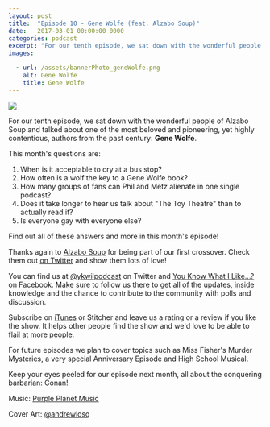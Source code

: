 ```yaml
---
layout: post
title:  "Episode 10 - Gene Wolfe (feat. Alzabo Soup)"
date:   2017-03-01 00:00:00 0000
categories: podcast
excerpt: "For our tenth episode, we sat down with the wonderful people of Alzabo Soup and talked about one of the most beloved and pioneering, yet highly contentious, authors from the past century: <strong>Gene Wolfe</strong>."
images:

  - url: /assets/bannerPhoto_geneWolfe.png
    alt: Gene Wolfe
    title: Gene Wolfe
---
```


<img class="bannerPhoto" src="{{ site.url }}/assets/bannerPhoto_geneWolfe.png" />

<script src="https://www.buzzsprout.com/58982/482615-episode-10-gene-wolfe-feat-alzabo-soup.js?player=small" type="text/javascript" charset="utf-8"></script>

For our tenth episode, we sat down with the wonderful people of Alzabo Soup and talked about one of the most beloved and pioneering, yet highly contentious, authors from the past century: **Gene Wolfe**.

This month's questions are:   

1. When is it acceptable to cry at a bus stop?
2. How often is a wolf the key to a Gene Wolfe book?
3. How many groups of fans can Phil and Metz alienate in one single podcast?
4. Does it take longer to hear us talk about "The Toy Theatre" than to actually read it?
5. Is everyone gay with everyone else?

Find out all of these answers and more in this month's episode!

Thanks again to [Alzabo Soup](http://alzabosoup.libsyn.com/) for being part of our first crossover. Check them out [on Twitter](https://twitter.com/alzabosoup) and show them lots of love!

You can find us at [@ykwilpodcast](https://twitter.com/ykwilpodcast) on Twitter and [You Know What I Like...?](https://www.facebook.com/You-Know-What-I-Like-Podcast-1558503551144389/) on Facebook. Make sure to follow us there to get all of the updates, inside knowledge and the chance to contribute to the community with polls and discussion.

Subscribe on [iTunes](https://itunes.apple.com/gb/podcast/you-know-what-i-like.../id1114900434?mt=2) or Stitcher and leave us a rating or a review if you like the show. It helps other people find the show and we'd love to be able to flail at more people.

For future episodes we plan to cover topics such as Miss Fisher's Murder Mysteries, a very special Anniversary Episode and High School Musical. 

Keep your eyes peeled for our episode next month, all about the conquering barbarian: Conan!

Music: [Purple Planet Music](https://soundcloud.com/purpleplanetmusic)

Cover Art: [@andrewlosq](https://twitter.com/AndrewLosq)
